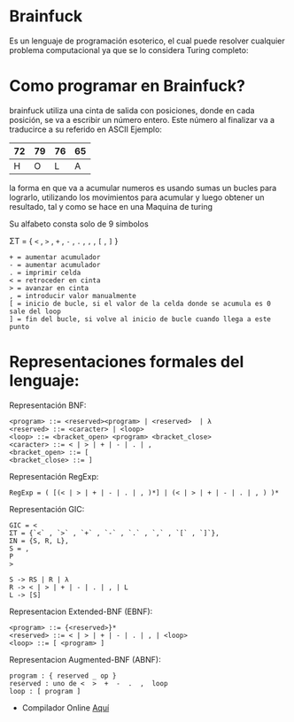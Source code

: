 # Brainfuck
Es un lenguaje de programación esoterico, el cual puede resolver cualquier problema computacional ya que se lo considera Turing completo:

# Como programar en Brainfuck?
brainfuck utiliza una cinta de salida con posiciones, donde en cada posición, se va a escribir un número entero. Este número al finalizar va a traducirce a su referido en ASCII
Ejemplo:

| 72 | 79 | 76 | 65 |
| -- | -- | -- | -- |
| H | O | L | A |

la forma en que va a acumular numeros es usando sumas un bucles para lograrlo, utilizando los movimientos para acumular y luego obtener un resultado, tal y como se hace en una Maquina de turing

Su alfabeto consta solo de 9 simbolos

ΣT = { `<` , `>` , `+` , `-` , `.` , `,` , `[` , `]` }

    + = aumentar acumulador
    - = aumentar acumulador
    . = imprimir celda
    < = retroceder en cinta
    > = avanzar en cinta
    , = introducir valor manualmente
    [ = inicio de bucle, si el valor de la celda donde se acumula es 0 sale del loop
    ] = fin del bucle, si volve al inicio de bucle cuando llega a este punto

# Representaciones formales del lenguaje:

Representación BNF:

    <program> ::= <reserved><program> | <reserved>  | λ
    <reserved> ::= <caracter> | <loop>
    <loop> ::= <bracket_open> <program> <bracket_close>
    <caracter> ::= < | > | + | - | . | ,
    <bracket_open> ::= [
    <bracket_close> ::= ]


Representación RegExp:

    RegExp = ( [(< | > | + | - | . | , )*] | (< | > | + | - | . | , ) )*

Representación GIC:

    GIC = <
    ΣT = {`<` , `>` , `+` , `-` , `.` , `,` , `[` , `]`}, 
    ΣN = {S, R, L}, 
    S = , 
    P
    >

```
S -> RS | R | λ
R -> < | > | + | - | . | , | L
L -> [S]
```

Representacion Extended-BNF (EBNF):

    <program> ::= {<reserved>}*
    <reserved> ::= < | > | + | - | . | , | <loop>
    <loop> ::= [ <program> ]

Representacion Augmented-BNF (ABNF):

    program : { reserved _ op }
    reserved : uno de <  >  +  -  .  ,  loop
    loop : [ program ]


- Compilador Online [Aquí](https://ashupk.github.io/Brainfuck/brainfuck-visualizer-master/index.html#PisrWzwrKys+LV08Lj4rK1s+Kys8LV0+Lj4sCg==)
